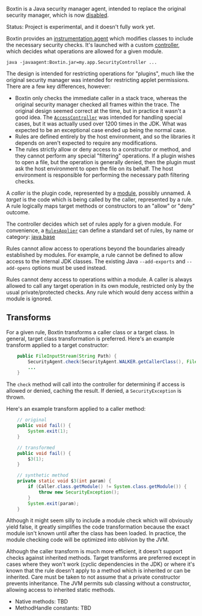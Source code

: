 
Boxtin is a Java security manager agent, intended to replace the original security manager, which is now [disabled](https://openjdk.org/jeps/486).

Status: Project is experimental, and it doesn't fully work yet.

Boxtin provides an [instrumentation agent](https://docs.oracle.com/en/java/javase/24/docs/api/java.instrument/java/lang/instrument/package-summary.html) which modifies classes to include the necessary security checks. It's launched with a custom [controller](https://github.com/cojen/Boxtin/blob/main/src/main/java/org/cojen/boxtin/Controller.java), which decides what operations are allowed for a given module.

```
java -javaagent:Boxtin.jar=my.app.SecurityController ...
```

The design is intended for restricting operations for "plugins", much like the original security manager was intended for restricting applet permissions. There are a few key differences, however:

- Boxtin only checks the immediate caller in a stack trace, whereas the original security manager checked all frames within the trace. The original design seemed correct at the time, but in practice it wasn't a good idea. The [`AccessController`](https://docs.oracle.com/en/java/javase/24/docs/api/java.base/java/security/AccessController.html) was intended for handling special cases, but it was actually used over 1200 times in the JDK. What was expected to be an exceptional case ended up being the normal case.
- Rules are defined entirely by the host environment, and so the libraries it depends on aren't expected to require any modifications.
- The rules strictly allow or deny access to a constructor or method, and they cannot perform any special "filtering" operations. If a plugin wishes to open a file, but the operation is generally denied, then the plugin must ask the host environment to open the file on its behalf. The host environment is responsible for performing the necessary path filtering checks.

A _caller_ is the plugin code, represented by a [module](https://docs.oracle.com/en/java/javase/24/docs/api/java.base/java/lang/Module.html), possibly unnamed. A _target_ is the code which is being called by the caller, represented by a rule. A rule logically maps target methods or constructors to an "allow" or "deny" outcome.

The controller decides which set of rules apply for a given module. For convenience, a [`RulesApplier`](https://github.com/cojen/Boxtin/blob/main/src/main/java/org/cojen/boxtin/RulesApplier.java) can define a standard set of rules, by name or category: [java.base](https://github.com/cojen/Boxtin/blob/main/src/main/java/org/cojen/boxtin/JavaBaseApplier.java)

Rules cannot allow access to operations beyond the boundaries already established by modules. For example, a rule cannot be defined to allow access to the internal JDK classes. The existing Java `--add-exports` and `--add-opens` options must be used instead.

Rules cannot deny access to operations within a module. A caller is always allowed to call any target operation in its own module, restricted only by the usual private/protected checks. Any rule which would deny access within a module is ignored.

## Transforms

For a given rule, Boxtin transforms a caller class or a target class. In general, target class transformation is preferred. Here's an example transform applied to a target constructor:

```java
    public FileInputStream(String Path) {
        SecurityAgent.check(SecurityAgent.WALKER.getCallerClass(), FileInputStream.class, null, "(Ljava/lang/String;)V");
        ...
    }
```

The `check` method will call into the controller for determining if access is allowed or denied, caching the result. If denied, a `SecurityException` is thrown.

Here's an example transform applied to a caller method:

```java
    // original
    public void fail() {
        System.exit(1);
    }

    // transformed
    public void fail() {
        $3(1);
    }

    // synthetic method
    private static void $3(int param) {
        if (Caller.class.getModule() != System.class.getModule()) {
            throw new SecurityException();
        }
        System.exit(param);
    }
```

Although it might seem silly to include a module check which will obviously yield false, it greatly simplifies the code transformation because the exact module isn't known until after the class has been loaded. In practice, the module checking code will be optimized into oblivion by the JVM.

Although the caller transform is much more efficient, it doesn't support checks against inherited methods. Target transforms are preferred except in cases where they won't work (cyclic dependencies in the JDK) or where it's known that the rule doesn't apply to a method which is inherited or can be inherited. Care must be taken to not assume that a private constructor prevents inheritance. The JVM permits sub classing without a constructor, allowing access to inherited static methods.

- Native methods: TBD
- MethodHandle constants: TBD

